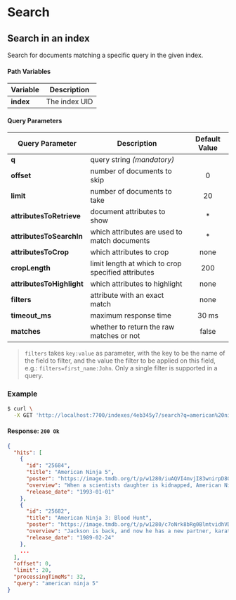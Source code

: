 # Search

## Search in an index

<RouteHighlighter method="GET" route="/indexes/:uid/search"/>

Search for documents matching a specific query in the given index.


#### Path Variables

| Variable  | Description   |
|-----------|---------------|
| **index** | The index UID |

#### Query Parameters

| Query Parameter           | Description                                        | Default Value |
|---------------------------|----------------------------------------------------|:-------------:|
| **q**                     | query string _(mandatory)_                         |               |
| **offset**                | number of documents to skip                        | 0             |
| **limit**                 | number of documents to take                        | 20            |
| **attributesToRetrieve**  | document attributes to show                        | *             |
| **attributesToSearchIn**  | which attributes are used to match documents       | *             |
| **attributesToCrop**      | which attributes to crop                           | none          |
| **cropLength**            | limit length at which to crop specified attributes | 200           |
| **attributesToHighlight** | which attributes to highlight                      | none          |
| **filters**               |  attribute with an exact match                     | none          |
| **timeout_ms**            | maximum response time                              | 30 ms         |
| **matches**               | whether to return the raw matches or not           | false         |

> `filters` takes `key:value` as parameter, with the key to be the name of the field to filter, and the value the filter to be applied on this field, e.g.: `filters=first_name:John`. Only a single filter is supported in a query.

### Example

```bash
$ curl \
  -X GET 'http://localhost:7700/indexes/4eb345y7/search?q=american%20ninja%205'
```

#### Response: `200 Ok`

```json
{
  "hits": [
    {
      "id": "25684",
      "title": "American Ninja 5",
      "poster": "https://image.tmdb.org/t/p/w1280/iuAQVI4mvjI83wnirpD8GVNRVuY.jpg",
      "overview": "When a scientists daughter is kidnapped, American Ninja, attempts to find her, but this time he teams up with a youngster he has trained in the ways of the ninja.",
      "release_date": "1993-01-01"
    },
    {
      "id": "25682",
      "title": "American Ninja 3: Blood Hunt",
      "poster": "https://image.tmdb.org/t/p/w1280/c7oNrk8bRg0BlmtvidhVD8ivPYT.jpg",
      "overview": "Jackson is back, and now he has a new partner, karate champion Sean, as they must face a deadly terrorist known as 'The Cobra', who has infected Sean with a virus. Sean and Jackson have no choice but to fight the Cobra and his bands of ninjas.",
      "release_date": "1989-02-24"
    },
    ...
  ],
  "offset": 0,
  "limit": 20,
  "processingTimeMs": 32,
  "query": "american ninja 5"
}
```
